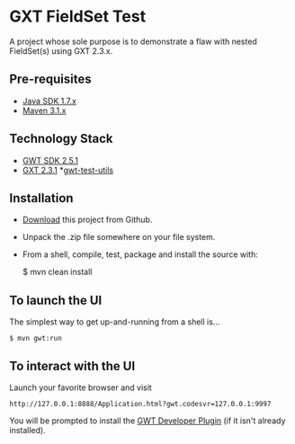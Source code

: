 # GXT FieldSet Test
A project whose sole purpose is to demonstrate a flaw with nested FieldSet(s) using GXT 2.3.x.

## Pre-requisites
* [Java SDK 1.7.x](http://www.oracle.com/technetwork/java/javase/downloads/jdk7-downloads-1880260.html)
* [Maven 3.1.x](http://maven.apache.org/download.cgi)

## Technology Stack

* [GWT SDK 2.5.1](http://www.gwtproject.org/release-notes.html#Release_Notes_2_5_1)
* [GXT 2.3.1](http://cdn.sencha.com/gxt/gxt-2.3.1/release_notes.html#Release_2.3.1)
*[gwt-test-utils](https://github.com/gwt-test-utils/gwt-test-utils)

## Installation
* [Download](https://github.com/fastnsilver/gxt-fieldset-test/archive/master.zip) this project from Github.
* Unpack the .zip file somewhere on your file system.
* From a shell, compile, test, package and install the source with:

	$ mvn clean install

## To launch the UI
The simplest way to get up-and-running from a shell is...

	$ mvn gwt:run

## To interact with the UI
Launch your favorite browser and visit

	http://127.0.0.1:8888/Application.html?gwt.codesvr=127.0.0.1:9997

You will be prompted to install the [GWT Developer Plugin](http://www.gwtproject.org/doc/latest/DevGuideCompilingAndDebugging.html#launching_in_dev_mode) (if it isn't already installed).
